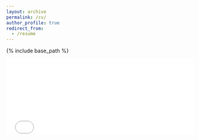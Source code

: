 ```yaml
---
layout: archive
permalink: /cv/
author_profile: true
redirect_from:
  - /resume
---
```


{% include base_path %}

<embed src="/files/CV (5).pdf" type="application/pdf" width="100%" height="200px" />

